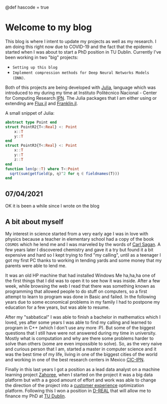 @def hascode = true

# Welcome to my blog

<!-- \tableofcontents  you can use \toc as well -->

This blog is where I intent to update my projects as well as my research. I am doing this right now due to COVID-19 and the fact that the epidemic started when I was about to start a PhD position in TU Dublin.
Currently I've been working in two "big" projects:
* `Setting up this blog` 
* `Implement compression methods for Deep Neural Networks Models (DNN)`.

Both of this projects are being developed with [Julia](https://julialang.org/), language which was introduced to my during my time at Instituto Politécnico Nacional - Center for Computing Research [IPN](https://www.cic.ipn.mx/index.php/es/). The Julia packages that I am either using or extending are [Flux.jl](https://fluxml.ai/) and [Franklin.jl](https://franklinjl.org/).

A small snippet of Julia:
```julia
abstract type Point end
struct PointR2{T<:Real} <: Point
    x::T
    y::T
end
struct PointR3{T<:Real} <: Point
    x::T
    y::T
    z::T
end
function len(p::T) where T<:Point
  sqrt(sum(getfield(p, η)^2 for η ∈ fieldnames(T)))
end
```

## 07/04/2021
OK it is been a while since I wrote on the blog 


## A bit about myself

My interest in science started from a very early age I was in love with physics because a teacher in elementary school had a copy of the book `COSMOS` which he lend me and I was marveled by the words of [Carl Sagan](https://en.wikipedia.org/wiki/Carl_Sagan). A few years later I discovered chemistry and gave it a try but found it a bit expensive and hard so I kept trying to find "my calling", until as a teenager I got my first PC thanks to working in tending yards and some money that my parents were able to lend me.

It was an old HP machine that had installed Windows Me  ha,ha,ha one of the first things that I did was to open it to see how it was inside. After a few week, while browsing the web I read that there was something known as programming that allowed people to do stuff on computers, so a first attempt to learn to program was done in Basic and failed. In the following years due to some economical problems in my family I had to postpone my education for a few years, but was able to resume.

After my "sabbatical" I was able to finish a bachelor in mathematics which I loved, yes after some years I was able to find my calling and learned to program in C++ (which I don't use any more :P). But some of the biggest questions that I still have were not answered during my time in university. Mostly what is computation and why are there some problems harder to solve than others (some are even impossible to solve). So, as the very naive and curious person that I am, started a master in computer science and it was the best time of my life, living in one of the biggest cities of the world and working in one of the best research centers in Mexico [CIC-IPN](http://www.cic.ipn.mx/index.php/es/).

Finally in this last years I got a position as a lead data analyst on a machine learning project [Zahoree](https://infolink-exp.com/customer-experience-analytics/), when I started on the project it was a big data platform but with a a good amount of effort and work was able to change the direction of the project into a [customer experience](https://en.wikipedia.org/wiki/Customer_experience) optimization platform. Following this I won a position in [D-REAL](https://d-real.ie/) that will allow me to finance my PhD at [TU Dublin](https://www.tudublin.ie/).
